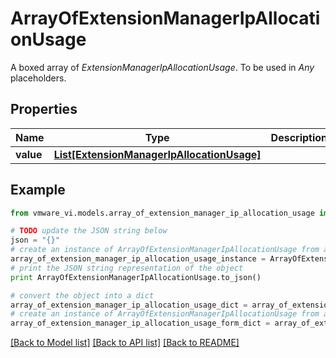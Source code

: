 # ArrayOfExtensionManagerIpAllocationUsage

A boxed array of *ExtensionManagerIpAllocationUsage*. To be used in *Any* placeholders. 

## Properties
Name | Type | Description | Notes
------------ | ------------- | ------------- | -------------
**value** | [**List[ExtensionManagerIpAllocationUsage]**](ExtensionManagerIpAllocationUsage.md) |  | 

## Example

```python
from vmware_vi.models.array_of_extension_manager_ip_allocation_usage import ArrayOfExtensionManagerIpAllocationUsage

# TODO update the JSON string below
json = "{}"
# create an instance of ArrayOfExtensionManagerIpAllocationUsage from a JSON string
array_of_extension_manager_ip_allocation_usage_instance = ArrayOfExtensionManagerIpAllocationUsage.from_json(json)
# print the JSON string representation of the object
print ArrayOfExtensionManagerIpAllocationUsage.to_json()

# convert the object into a dict
array_of_extension_manager_ip_allocation_usage_dict = array_of_extension_manager_ip_allocation_usage_instance.to_dict()
# create an instance of ArrayOfExtensionManagerIpAllocationUsage from a dict
array_of_extension_manager_ip_allocation_usage_form_dict = array_of_extension_manager_ip_allocation_usage.from_dict(array_of_extension_manager_ip_allocation_usage_dict)
```
[[Back to Model list]](../README.md#documentation-for-models) [[Back to API list]](../README.md#documentation-for-api-endpoints) [[Back to README]](../README.md)


